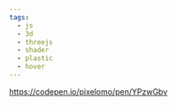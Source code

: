 ```yaml
---
tags:
  - js
  - 3d
  - threejs
  - shader
  - plastic
  - hover
---
```

https://codepen.io/pixelomo/pen/YPzwGbv


